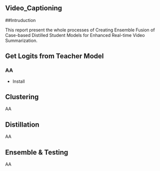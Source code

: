 ## Video_Captioning


##Intruduction

This report present the whole processes of Creating Ensemble Fusion of Case-based Distilled Student Models for Enhanced Real-time Video Summarization.

## Get Logits from Teacher Model

### AA

- Install

## Clustering
AA

## Distillation

AA

## Ensemble & Testing

AA
